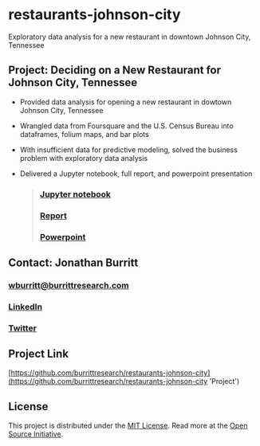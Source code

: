 # restaurants-johnson-city
Exploratory data analysis for a new restaurant in downtown Johnson City, Tennessee

## Project: Deciding on a New Restaurant for Johnson City, Tennessee

* Provided data analysis for opening a new restaurant in dowtown Johnson City, Tennessee
* Wrangled data from Foursquare and the U.S. Census Bureau into dataframes, folium maps, and bar plots
* With insufficient data for predictive modeling, solved the business problem with exploratory data analysis
* Delivered a Jupyter notebook, full report, and powerpoint presentation
    
    > ### [Jupyter notebook](https://github.com/burrittresearch/restaurants-johnson-city/blob/master/restaurants-jc-notebook.ipynb 'Notebook')
    > ### [Report](https://github.com/burrittresearch/restaurants-johnson-city/blob/master/restaurants-jc-report.pdf 'Report')
    > ### [Powerpoint](https://github.com/burrittresearch/restaurants-johnson-city/blob/master/restaurants-jc-presentation.pdf 'Presentation')

## Contact: Jonathan Burritt    

### [wburritt@burrittresearch.com](mailto:wburritt@burrittresearch.com)
### [LinkedIn](https://www.linkedin.com/in/burrittresearch/ "Burritt Research LinkedIn")
### [Twitter](https://twitter.com/burrittresearch/ "Burritt Research Twitter")

## Project Link
[https://github.com/burrittresearch/restaurants-johnson-city](https://github.com/burrittresearch/restaurants-johnson-city 'Project')

## License
This project is distributed under the [MIT License](https://github.com/burrittresearch/restaurants-johnson-city/blob/master/LICENSE.md 'MIT License'). Read more at the [Open Source Initiative](https://opensource.org/licenses/MIT 'Open Source Initiative').

